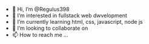 - 👋 Hi, I’m @Regulus398
- 👀 I’m interested in fullstack web dwvelopment
- 🌱 I’m currently learning html, css, javascript, node js
- 💞️ I’m looking to collaborate on 
- 📫 How to reach me ...

<!---
Regulus398/Regulus398 is a ✨ special ✨ repository because its `README.md` (this file) appears on your GitHub profile.
You can click the Preview link to take a look at your changes.
--->
